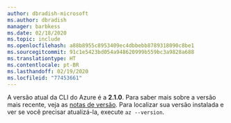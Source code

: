 ```yaml
---
author: dbradish-microsoft
ms.author: dbradish
manager: barbkess
ms.date: 02/18/2020
ms.topic: include
ms.openlocfilehash: a88b8955c8953409ec4dbbebb8789318090c8be1
ms.sourcegitcommit: 91c1e5423bd054a948620999b559bc3a9828a688
ms.translationtype: HT
ms.contentlocale: pt-BR
ms.lasthandoff: 02/19/2020
ms.locfileid: "77453661"
---
```

A versão atual da CLI do Azure é a __2.1.0__. Para saber mais sobre a versão mais recente, veja as [notas de versão](../release-notes-azure-cli.md). Para localizar sua versão instalada e ver se você precisar atualizá-la, execute `az --version`.
